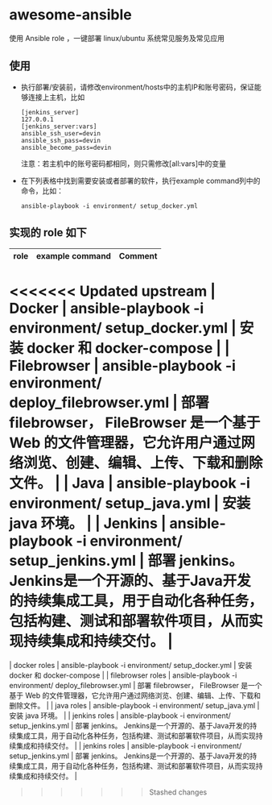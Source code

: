 # awesome-ansible

使用 Ansible role ，一键部署 linux/ubuntu 系统常见服务及常见应用

## 使用
- 执行部署/安装前，请修改environment/hosts中的主机IP和账号密码，保证能够连接上主机，比如
  ```
  [jenkins_server]
  127.0.0.1
  [jenkins_server:vars]
  ansible_ssh_user=devin
  ansible_ssh_pass=devin  
  ansible_become_pass=devin
  ```
  
  注意：若主机中的账号密码都相同，则只需修改[all:vars]中的变量

- 在下列表格中找到需要安装或者部署的软件，执行example command列中的命令，比如：
  
  ```
  ansible-playbook -i environment/ setup_docker.yml 
  ```

## 实现的 role 如下

| role              | example command                                         | Comment                                                                                                                |
| ----------------- | ------------------------------------------------------- | ---------------------------------------------------------------------------------------------------------------------- |
<<<<<<< Updated upstream
| Docker            | ansible-playbook -i environment/ setup_docker.yml       | 安装 docker 和 docker-compose                                                                                          |
| Filebrowser       | ansible-playbook -i environment/ deploy_filebrowser.yml | 部署 filebrowser， FileBrowser 是一个基于 Web 的文件管理器，它允许用户通过网络浏览、创建、编辑、上传、下载和删除文件。 |
| Java        |       ansible-playbook -i environment/ setup_java.yml         | 安装 java 环境。                                                                                                       |
| Jenkins           | ansible-playbook -i environment/ setup_jenkins.yml      | 部署 jenkins。 Jenkins是一个开源的、基于Java开发的持续集成工具，用于自动化各种任务，包括构建、测试和部署软件项目，从而实现持续集成和持续交付。                                                                                                        |
=======
| docker roles      | ansible-playbook -i environment/ setup_docker.yml       | 安装 docker 和 docker-compose                                                                                          |
| filebrowser roles | ansible-playbook -i environment/ deploy_filebrowser.yml | 部署 filebrowser， FileBrowser 是一个基于 Web 的文件管理器，它允许用户通过网络浏览、创建、编辑、上传、下载和删除文件。 |
| java roles        | ansible-playbook -i environment/ setup_java.yml         | 安装 java 环境。                                                                                                       |
| jenkins roles     | ansible-playbook -i environment/ setup_jenkins.yml      | 部署 jenkins。 Jenkins是一个开源的、基于Java开发的持续集成工具，用于自动化各种任务，包括构建、测试和部署软件项目，从而实现持续集成和持续交付。                                                                                                        |
| jenkins roles     | ansible-playbook -i environment/ setup_jenkins.yml      | 部署 jenkins。 Jenkins是一个开源的、基于Java开发的持续集成工具，用于自动化各种任务，包括构建、测试和部署软件项目，从而实现持续集成和持续交付。                                                                                                        |



>>>>>>> Stashed changes
